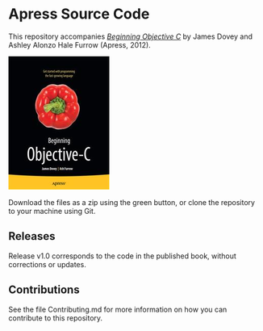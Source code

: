 # Apress Source Code

This repository accompanies [*Beginning Objective C*](http://www.apress.com/9781430243687) by James Dovey and Ashley Alonzo Hale  Furrow (Apress, 2012).

![Cover image](9781430243687.jpg)

Download the files as a zip using the green button, or clone the repository to your machine using Git.

## Releases

Release v1.0 corresponds to the code in the published book, without corrections or updates.

## Contributions

See the file Contributing.md for more information on how you can contribute to this repository.
